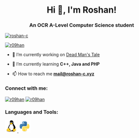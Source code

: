 <h1 align="center">Hi 👋, I'm Roshan!</h1>
<h3 align="center">An OCR A-Level Computer Science student</h3>

<p align="left"> <a href="https://github.com/ryo-ma/github-profile-trophy"><img src="https://github-profile-trophy.vercel.app/?username=roshan-c" alt="roshan-c" /></a> </p>

<p align="left"> <a href="https://twitter.com/r09han" target="blank"><img src="https://img.shields.io/twitter/follow/r09han?logo=twitter&style=for-the-badge" alt="r09han" /></a> </p>

- 🔭 I’m currently working on [Dead Man's Tale](https://github.com/roshan-c/DMT)

- 🌱 I’m currently learning **C++, Java and PHP**

- 📫 How to reach me **mail@roshan-c.xyz**

<h3 align="left">Connect with me:</h3>
<p align="left">
<a href="https://twitter.com/r09han" target="blank"><img align="center" src="https://raw.githubusercontent.com/rahuldkjain/github-profile-readme-generator/master/src/images/icons/Social/twitter.svg" alt="r09han" height="30" width="40" /></a>
<a href="https://instagram.com/r09han" target="blank"><img align="center" src="https://raw.githubusercontent.com/rahuldkjain/github-profile-readme-generator/master/src/images/icons/Social/instagram.svg" alt="r09han" height="30" width="40" /></a>
</p>

<h3 align="left">Languages and Tools:</h3>
<p align="left"> <a href="https://www.linux.org/" target="_blank" rel="noreferrer"> <img src="https://raw.githubusercontent.com/devicons/devicon/master/icons/linux/linux-original.svg" alt="linux" width="40" height="40"/> </a> <a href="https://www.python.org" target="_blank" rel="noreferrer"> <img src="https://raw.githubusercontent.com/devicons/devicon/master/icons/python/python-original.svg" alt="python" width="40" height="40"/> </a> </p>
